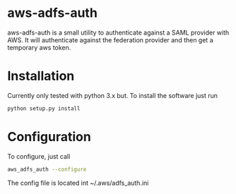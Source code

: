 # aws-adfs-auth
aws-adfs-auth is a small utility to authenticate against a SAML provider with AWS.
It will authenticate against the federation provider and then get a temporary aws token.

# Installation
Currently only tested with python 3.x but.
To install the software just run
```bash
python setup.py install
```

# Configuration
To configure, just call
```bash
aws_adfs_auth --configure
```
The config file is located int ~/.aws/adfs_auth.ini

